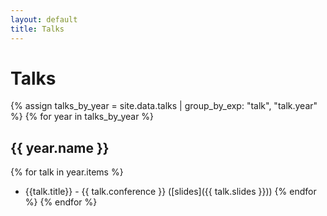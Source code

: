 ```yaml
---
layout: default
title: Talks
---
```

# Talks

{% assign talks_by_year = site.data.talks | group_by_exp: "talk", "talk.year" %}
{% for year in talks_by_year %}
## {{ year.name }}
  {% for talk in year.items %}
  - {{talk.title}} - {{ talk.conference }} ([slides]({{ talk.slides }}))
  {% endfor %}
{% endfor %}
